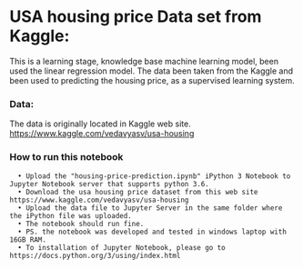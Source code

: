 
# USA housing price Data set from Kaggle:
This is a learning stage, knowledge base machine learning model, been used the linear regression model. The data been taken from the Kaggle and been used to predicting the housing price, as a supervised learning  system. 

### Data: 
The data is originally located in Kaggle web site.
 https://www.kaggle.com/vedavyasv/usa-housing

### How to run this notebook
      •	Upload the "housing-price-prediction.ipynb" iPython 3 Notebook to Jupyter Notebook server that supports python 3.6.
      •	Download the usa housing price dataset from this web site https://www.kaggle.com/vedavyasv/usa-housing
      •	Upload the data file to Jupyter Server in the same folder where the iPython file was uploaded.
      •	The notebook should run fine.
      •	PS. the notebook was developed and tested in windows laptop with 16GB RAM.
      •	To installation of Jupyter Notebook, please go to https://docs.python.org/3/using/index.html

